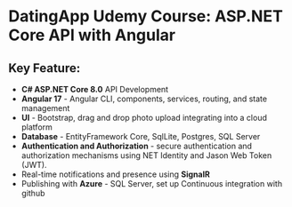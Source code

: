 # DatingApp Udemy Course: ASP.NET Core API with Angular 

## Key Feature:
- **C# ASP.NET Core 8.0** API Development 
- **Angular 17** - Angular CLI, components, services, routing, and state management
- **UI** - Bootstrap, drag and drop photo upload integrating into a cloud platform
- **Database** - EntityFramework Core, SqlLite, Postgres, SQL Server
- **Authentication and Authorization** - secure authentication and authorization mechanisms using NET Identity and Jason Web Token (JWT).
- Real-time notifications and presence using **SignalR**
- Publishing with **Azure** - SQL Server, set up Continuous integration with github
